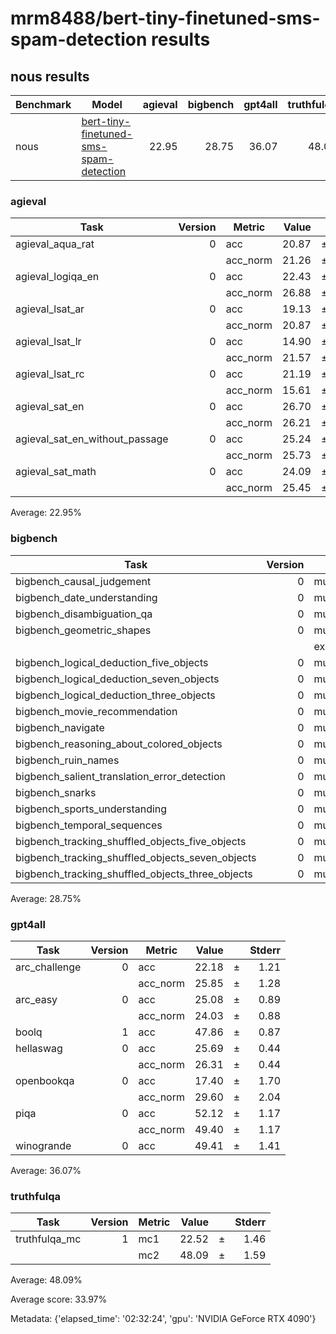 # mrm8488/bert-tiny-finetuned-sms-spam-detection results

## nous results 

 |Benchmark|                                                     Model                                                     |agieval|bigbench|gpt4all|truthfulqa|Average|
|---------|---------------------------------------------------------------------------------------------------------------|------:|-------:|------:|---------:|------:|
|nous     |[bert-tiny-finetuned-sms-spam-detection](https://huggingface.co/mrm8488/bert-tiny-finetuned-sms-spam-detection)|  22.95|   28.75|  36.07|     48.09|  33.97|

### agieval
|             Task             |Version| Metric |Value|   |Stderr|
|------------------------------|------:|--------|----:|---|-----:|
|agieval_aqua_rat              |      0|acc     |20.87|±  |  2.55|
|                              |       |acc_norm|21.26|±  |  2.57|
|agieval_logiqa_en             |      0|acc     |22.43|±  |  1.64|
|                              |       |acc_norm|26.88|±  |  1.74|
|agieval_lsat_ar               |      0|acc     |19.13|±  |  2.60|
|                              |       |acc_norm|20.87|±  |  2.69|
|agieval_lsat_lr               |      0|acc     |14.90|±  |  1.58|
|                              |       |acc_norm|21.57|±  |  1.82|
|agieval_lsat_rc               |      0|acc     |21.19|±  |  2.50|
|                              |       |acc_norm|15.61|±  |  2.22|
|agieval_sat_en                |      0|acc     |26.70|±  |  3.09|
|                              |       |acc_norm|26.21|±  |  3.07|
|agieval_sat_en_without_passage|      0|acc     |25.24|±  |  3.03|
|                              |       |acc_norm|25.73|±  |  3.05|
|agieval_sat_math              |      0|acc     |24.09|±  |  2.89|
|                              |       |acc_norm|25.45|±  |  2.94|

Average: 22.95%

### bigbench
|                      Task                      |Version|       Metric        |Value|   |Stderr|
|------------------------------------------------|------:|---------------------|----:|---|-----:|
|bigbench_causal_judgement                       |      0|multiple_choice_grade|47.89|±  |  3.63|
|bigbench_date_understanding                     |      0|multiple_choice_grade| 9.49|±  |  1.53|
|bigbench_disambiguation_qa                      |      0|multiple_choice_grade|30.23|±  |  2.86|
|bigbench_geometric_shapes                       |      0|multiple_choice_grade|10.03|±  |  1.59|
|                                                |       |exact_str_match      | 0.00|±  |  0.00|
|bigbench_logical_deduction_five_objects         |      0|multiple_choice_grade|19.60|±  |  1.78|
|bigbench_logical_deduction_seven_objects        |      0|multiple_choice_grade|14.57|±  |  1.33|
|bigbench_logical_deduction_three_objects        |      0|multiple_choice_grade|33.67|±  |  2.73|
|bigbench_movie_recommendation                   |      0|multiple_choice_grade|27.80|±  |  2.01|
|bigbench_navigate                               |      0|multiple_choice_grade|48.90|±  |  1.58|
|bigbench_reasoning_about_colored_objects        |      0|multiple_choice_grade|13.45|±  |  0.76|
|bigbench_ruin_names                             |      0|multiple_choice_grade|54.24|±  |  2.36|
|bigbench_salient_translation_error_detection    |      0|multiple_choice_grade|16.83|±  |  1.18|
|bigbench_snarks                                 |      0|multiple_choice_grade|45.86|±  |  3.71|
|bigbench_sports_understanding                   |      0|multiple_choice_grade|49.70|±  |  1.59|
|bigbench_temporal_sequences                     |      0|multiple_choice_grade|27.10|±  |  1.41|
|bigbench_tracking_shuffled_objects_five_objects |      0|multiple_choice_grade|20.16|±  |  1.14|
|bigbench_tracking_shuffled_objects_seven_objects|      0|multiple_choice_grade|14.29|±  |  0.84|
|bigbench_tracking_shuffled_objects_three_objects|      0|multiple_choice_grade|33.67|±  |  2.73|

Average: 28.75%

### gpt4all
|    Task     |Version| Metric |Value|   |Stderr|
|-------------|------:|--------|----:|---|-----:|
|arc_challenge|      0|acc     |22.18|±  |  1.21|
|             |       |acc_norm|25.85|±  |  1.28|
|arc_easy     |      0|acc     |25.08|±  |  0.89|
|             |       |acc_norm|24.03|±  |  0.88|
|boolq        |      1|acc     |47.86|±  |  0.87|
|hellaswag    |      0|acc     |25.69|±  |  0.44|
|             |       |acc_norm|26.31|±  |  0.44|
|openbookqa   |      0|acc     |17.40|±  |  1.70|
|             |       |acc_norm|29.60|±  |  2.04|
|piqa         |      0|acc     |52.12|±  |  1.17|
|             |       |acc_norm|49.40|±  |  1.17|
|winogrande   |      0|acc     |49.41|±  |  1.41|

Average: 36.07%

### truthfulqa
|    Task     |Version|Metric|Value|   |Stderr|
|-------------|------:|------|----:|---|-----:|
|truthfulqa_mc|      1|mc1   |22.52|±  |  1.46|
|             |       |mc2   |48.09|±  |  1.59|

Average: 48.09%

Average score: 33.97%

Metadata: {'elapsed_time': '02:32:24', 'gpu': 'NVIDIA GeForce RTX 4090'}

